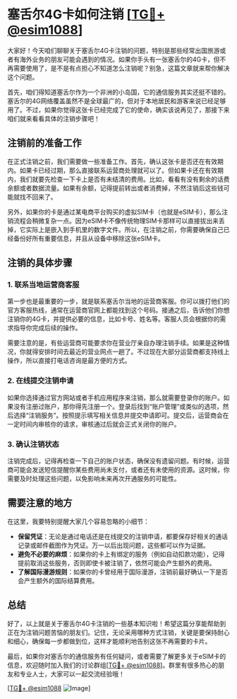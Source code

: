 # 塞舌尔4G卡如何注销 [[TG💪+ @esim1088](https://t.me/s/esim1088)]

大家好！今天咱们聊聊关于塞舌尔4G卡注销的问题，特别是那些经常出国旅游或者有海外业务的朋友可能会遇到的情况。如果你手头有一张塞舌尔的4G卡，但不再需要使用了，是不是有点担心不知道怎么注销呢？别急，这篇文章就来帮你解决这个问题。

首先，咱们得知道塞舌尔作为一个非洲的小岛国，它的通信服务其实还挺不错的。塞舌尔的4G网络覆盖虽然不是全球最广的，但对于本地居民和游客来说已经足够用了。不过，如果你觉得这张卡已经完成了它的使命，确实该说再见了，那接下来咱们就来看看具体的注销步骤吧！

## 注销前的准备工作

在正式注销之前，我们需要做一些准备工作。首先，确认这张卡是否还在有效期内。如果卡已经过期，那么直接联系运营商处理就可以了。但如果卡还在有效期内，我们就要先检查一下卡上是否有未结清的费用。比如，看看有没有剩余的话费余额或者数据流量。如果有余额，记得提前转出或者消费掉，不然注销后这些钱可能就找不回来了。

另外，如果你的卡是通过某电商平台购买的虚拟SIM卡（也就是eSIM卡），那么注销流程会稍微复杂一点。因为eSIM卡不像传统物理SIM卡那样可以直接拔出来丢掉，它实际上是嵌入到手机里的数字文件。所以，在注销之前，你需要确保自己已经备份好所有重要信息，并且从设备中移除这张eSIM卡。

## 注销的具体步骤

### 1. 联系当地运营商客服

第一步也是最重要的一步，就是联系塞舌尔当地的运营商客服。你可以拨打他们的官方客服热线，通常在运营商官网上都能找到这个号码。接通之后，告诉他们你想注销你的4G卡，并提供必要的信息，比如卡号、姓名等。客服人员会根据你的需求指导你完成后续的操作。

需要注意的是，有些运营商可能要求你在营业厅亲自办理注销手续。如果是这种情况，你就得安排时间去最近的营业网点一趟了。不过现在大部分运营商都支持线上操作，所以直接打电话咨询是最方便的方式。

### 2. 在线提交注销申请

如果你选择通过官方网站或者手机应用程序来注销，那么就需要登录你的账户。如果没有注册过账户，那你得先注册一个。登录后找到“账户管理”或类似的选项，然后选择“注销服务”。按照提示填写相关信息并提交申请即可。提交后，运营商会在一定时间内审核你的请求，审核通过后就会正式关闭你的账户。

### 3. 确认注销状态

注销完成后，记得再检查一下自己的账户状态，确保没有遗留问题。有时候，运营商可能会发送短信提醒你某些费用尚未支付，或者还有未使用的资源。这时候，你需要及时处理这些问题，以免影响未来再次开通服务的可能性。

## 需要注意的地方

在这里，我要特别提醒大家几个容易忽略的小细节：

- **保留凭证**：无论是通过电话还是在线提交的注销申请，都要保存好相关的通话记录或邮件截图作为凭证。万一以后出现问题，这些都可以作为证据。
- **避免不必要的麻烦**：如果你的卡上有绑定的服务（例如自动扣款功能），记得提前取消这些服务，否则即使卡被注销了，依然可能会产生额外的费用。
- **了解国际漫游规则**：如果你的卡曾经用于国际漫游，注销前最好确认一下是否会产生额外的国际结算费用。

## 总结

好了，以上就是关于塞舌尔4G卡注销的一些基本知识啦！希望这篇分享能帮助到正在为注销问题苦恼的朋友们。记住，无论采用哪种方式注销，关键是要保持耐心和细心，确保每一步都做到位，这样才能顺利地告别这张不再需要的卡片。

最后，如果你对塞舌尔的通信服务有任何疑问，或者需要了解更多关于eSIM卡的信息，欢迎随时加入我们的讨论群组[[TG💪+ @esim1088](https://t.me/s/esim1088)]。群里有很多热心的朋友和专业人士，大家可以一起交流经验哦！

[[TG💪+ @esim1088](https://t.me/s/esim1088) ![Image](https://i.postimg.cc/4NQfJmqS/Snipaste-2025-05-13-00-14-12.png)]
